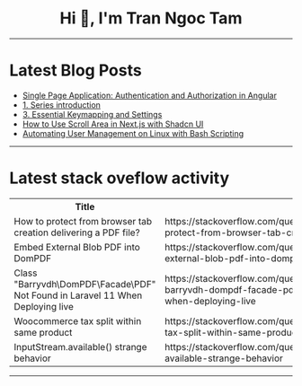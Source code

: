 <h1 align="center">Hi 👋, I'm Tran Ngoc Tam</h1>

---

# Latest Blog Posts 
<!-- BLOG-POST-LIST:START -->
- [Single Page Application: Authentication and Authorization in Angular](https://dev.to/starneit/single-page-application-authentication-and-authorization-in-angular-118b)
- [1. Series introduction](https://dev.to/stroiman/series-introduction-2o3n)
- [3. Essential Keymapping and Settings](https://dev.to/stroiman/3-essential-keymapping-and-settings-3e8)
- [How to Use Scroll Area in Next.js with Shadcn UI](https://dev.to/aaronnfs/how-to-use-scroll-area-in-nextjs-with-shadcn-ui-4k5h)
- [Automating User Management on Linux with Bash Scripting](https://dev.to/hellowale/automating-user-management-on-linux-with-bash-scripting-1jk1)
<!-- BLOG-POST-LIST:END -->

---

# Latest stack oveflow activity
<table>
  <tr><th>Title</th><th>Link</th></tr>
  <!-- STACKOVERFLOW:START --><tr><td>How to protect from browser tab creation delivering a PDF file?</td><td>https://stackoverflow.com/questions/78701043/how-to-protect-from-browser-tab-creation-delivering-a-pdf-file</td></tr><tr><td>Embed External Blob PDF into DomPDF</td><td>https://stackoverflow.com/questions/78700946/embed-external-blob-pdf-into-dompdf</td></tr><tr><td>Class &quot;Barryvdh\DomPDF\Facade\PDF&quot; Not Found in Laravel 11 When Deploying live</td><td>https://stackoverflow.com/questions/78700936/class-barryvdh-dompdf-facade-pdf-not-found-in-laravel-11-when-deploying-live</td></tr><tr><td>Woocommerce tax split within same product</td><td>https://stackoverflow.com/questions/78700851/woocommerce-tax-split-within-same-product</td></tr><tr><td>InputStream.available&lpar;&rpar; strange behavior</td><td>https://stackoverflow.com/questions/78700773/inputstream-available-strange-behavior</td></tr><!-- STACKOVERFLOW:END -->
</table>

---


